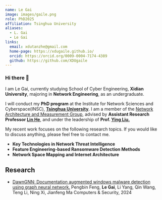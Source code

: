 ```yaml
---
name: Le Gai
image: images/gaile.png
role: PhD2025
affiliation: Tsinghua University
aliases:
  - L. Gai
  - Le Gai
links:
  email: xdutanzhe@gmail.com 
  home-page: https://xdugaile.github.io/
  orcid: https://orcid.org/0009-0004-7174-4389
  github: https://github.com/XDUgaile
---
```


### Hi there 👋

I am Le Gai, currently studying School of Cyber Engineering, **Xidian University**, majoring in **Network Engineering**, as an undergraduate.

I will conduct my **PhD program** at the Institute for Network Sciences and Cyberspace(INSC), **[Tsinghua University](https://www.tsinghua.edu.cn/)**. I am a member of the [Network Architecture and Measurement Group](https://thuname.github.io/lab-website/), advised by **Assistant Research Professor [Lin He](https://helinhl.github.io/)**, and under the leadership of  **Prof. [Ying Liu.](https://www.insc.tsinghua.edu.cn/info/1157/2456.htm)**

My recent work focuses on the following research topics. If you would like to discuss anything, please feel free to contact me. 		

- **Key Technologies in Network Threat Intelligence**
- **Feature Engineering-based Ransomware Detection Methods**
- **Network Space Mapping and Internet Architecture**


## Research

- [DawnGNN: Documentation augmented windows malware detection using graph neural network.](https://www.sciencedirect.com/science/article/abs/pii/S0167404824000890)
  Pengbin Feng, **Le Gai**, Li Yang, Qin Wang, Teng Li, Ning Xi, Jianfeng Ma Computers & Security, 2024
